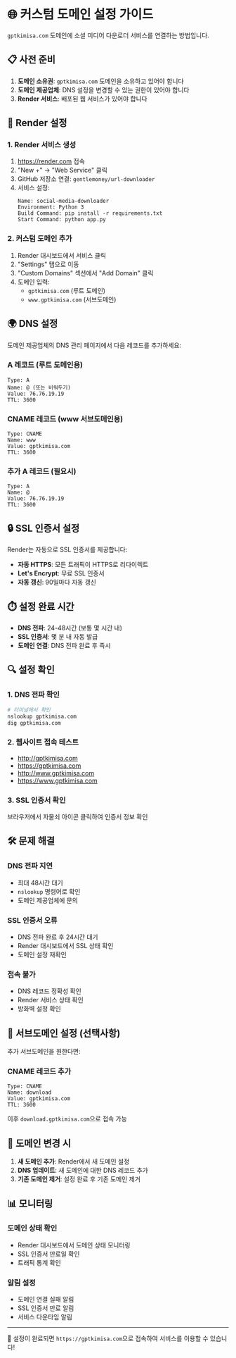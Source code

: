 # 🌐 커스텀 도메인 설정 가이드

`gptkimisa.com` 도메인에 소셜 미디어 다운로더 서비스를 연결하는 방법입니다.

## 📋 사전 준비

1. **도메인 소유권**: `gptkimisa.com` 도메인을 소유하고 있어야 합니다
2. **도메인 제공업체**: DNS 설정을 변경할 수 있는 권한이 있어야 합니다
3. **Render 서비스**: 배포된 웹 서비스가 있어야 합니다

## 🔧 Render 설정

### 1. Render 서비스 생성

1. https://render.com 접속
2. "New +" → "Web Service" 클릭
3. GitHub 저장소 연결: `gentlemoney/url-downloader`
4. 서비스 설정:
   ```
   Name: social-media-downloader
   Environment: Python 3
   Build Command: pip install -r requirements.txt
   Start Command: python app.py
   ```

### 2. 커스텀 도메인 추가

1. Render 대시보드에서 서비스 클릭
2. "Settings" 탭으로 이동
3. "Custom Domains" 섹션에서 "Add Domain" 클릭
4. 도메인 입력:
   - `gptkimisa.com` (루트 도메인)
   - `www.gptkimisa.com` (서브도메인)

## 🌍 DNS 설정

도메인 제공업체의 DNS 관리 페이지에서 다음 레코드를 추가하세요:

### A 레코드 (루트 도메인용)
```
Type: A
Name: @ (또는 비워두기)
Value: 76.76.19.19
TTL: 3600
```

### CNAME 레코드 (www 서브도메인용)
```
Type: CNAME
Name: www
Value: gptkimisa.com
TTL: 3600
```

### 추가 A 레코드 (필요시)
```
Type: A
Name: @
Value: 76.76.19.19
TTL: 3600
```

## 🔒 SSL 인증서 설정

Render는 자동으로 SSL 인증서를 제공합니다:

- **자동 HTTPS**: 모든 트래픽이 HTTPS로 리다이렉트
- **Let's Encrypt**: 무료 SSL 인증서
- **자동 갱신**: 90일마다 자동 갱신

## ⏱️ 설정 완료 시간

- **DNS 전파**: 24-48시간 (보통 몇 시간 내)
- **SSL 인증서**: 몇 분 내 자동 발급
- **도메인 연결**: DNS 전파 완료 후 즉시

## 🔍 설정 확인

### 1. DNS 전파 확인
```bash
# 터미널에서 확인
nslookup gptkimisa.com
dig gptkimisa.com
```

### 2. 웹사이트 접속 테스트
- http://gptkimisa.com
- https://gptkimisa.com
- http://www.gptkimisa.com
- https://www.gptkimisa.com

### 3. SSL 인증서 확인
브라우저에서 자물쇠 아이콘 클릭하여 인증서 정보 확인

## 🛠️ 문제 해결

### DNS 전파 지연
- 최대 48시간 대기
- `nslookup` 명령어로 확인
- 도메인 제공업체에 문의

### SSL 인증서 오류
- DNS 전파 완료 후 24시간 대기
- Render 대시보드에서 SSL 상태 확인
- 도메인 설정 재확인

### 접속 불가
- DNS 레코드 정확성 확인
- Render 서비스 상태 확인
- 방화벽 설정 확인

## 📱 서브도메인 설정 (선택사항)

추가 서브도메인을 원한다면:

### CNAME 레코드 추가
```
Type: CNAME
Name: download
Value: gptkimisa.com
TTL: 3600
```

이후 `download.gptkimisa.com`으로 접속 가능

## 🔄 도메인 변경 시

1. **새 도메인 추가**: Render에서 새 도메인 설정
2. **DNS 업데이트**: 새 도메인에 대한 DNS 레코드 추가
3. **기존 도메인 제거**: 설정 완료 후 기존 도메인 제거

## 📊 모니터링

### 도메인 상태 확인
- Render 대시보드에서 도메인 상태 모니터링
- SSL 인증서 만료일 확인
- 트래픽 통계 확인

### 알림 설정
- 도메인 연결 실패 알림
- SSL 인증서 만료 알림
- 서비스 다운타임 알림

---

🎉 설정이 완료되면 `https://gptkimisa.com`으로 접속하여 서비스를 이용할 수 있습니다! 